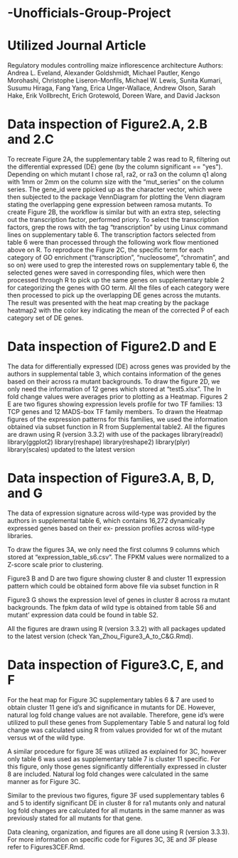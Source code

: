 # -Unofficials-Group-Project

# Utilized Journal Article
Regulatory modules controlling maize inflorescence architecture
Authors: Andrea L. Eveland, Alexander Goldshmidt, Michael Pautler, Kengo Morohashi, Christophe Liseron-Monfils, Michael W. Lewis, Sunita Kumari, Susumu Hiraga, Fang Yang, Erica Unger-Wallace, Andrew Olson, Sarah Hake, Erik Vollbrecht, Erich Grotewold, Doreen Ware, and David Jackson

# Data inspection of Figure2.A, 2.B and 2.C
To recreate Figure 2A, the supplementary table 2 was read to R, filtering out the differential expressed (DE) gene (by the column significant == "yes"). Depending on which mutant I chose ra1, ra2, or ra3 on the column q1 along with 1mm or 2mm on the column size with the “mut_series” on the column series. The gene_id were ppicked up as the character vector, which were then subjected to the package VennDiagram for plotting the Venn diagram stating the overlapping gene expression between ramosa mutants. 
To create Figure 2B, the workflow is similar but with an extra step, selecting out the transcription factor, performed priory. To select the transcription factors, grep the rows with the tag “transcription” by using Linux command lines on supplementary table 6. The transcription factors selected from table 6 were than processed through the following work flow mentioned above on R.
To reproduce the Figure 2C, the specific term for each category of GO enrichment (“transcription”, “nucleosome”, “chromatin”, and so on) were used to grep the interested rows on supplementary table 6, the selected genes were saved in corresponding files, which were then processed through R to pick up the same genes on supplementary table 2 for categorizing the genes with GO term. All the files of each category were then processed to pick up the overlapping DE genes across the mutants. The result was presented with the heat map creating by the package heatmap2 with the color key indicating the mean of the corrected P of each category set of DE genes. 

# Data inspection of Figure2.D and E
The data for differentially expressed (DE) across genes was provided by the authors in supplemental table 3, which contains information of the genes based on their across ra mutant backgrounds. 
To draw the figure 2D, we only need the information of 12 genes which stored at “test5.xlsx”. The ln fold change values were averages prior to plotting as a Heatmap.
Figures 2 E are two figures showing expression levels profile for two TF families: 13 TCP genes and 12 MADS-box TF family members. 
To drawn the Heatmap figures of the expression patterns for this families, we used the information obtained via subset function in R from Supplemental table2.
All the figures are drawn using R (version 3.3.2) with use of the packages 
library(readxl)
library(ggplot2)
library(reshape)
library(reshape2)
library(plyr)
library(scales)
updated to the latest version

# Data inspection of Figure3.A, B, D, and G

The data of expression signature across wild-type was provided by the authors in supplemental table 6, which contains 16,272 dynamically expressed genes based on their ex- pression profiles across wild-type libraries.

To draw the figures 3A, we only need the first columns 9 columns which stored at “expression_table_s6.csv”. The FPKM values were normalized to a Z-score scale prior to clustering. 

Figure3 B and D are two figure showing cluster 8 and cluster 11 expression pattern which could be obtained form above file via subset function in R

Figure3 G shows the expression level of genes in cluster 8 across ra mutant backgrounds. The fpkm data of wild type is obtained from table S6 and mutant’ expression data could be found in table S2.

All the figures are drawn using R (version 3.3.2) with all packages updated to the latest version (check Yan_Zhou_Figure3_A_to_C&G.Rmd).

# Data inspection of Figure3.C, E, and F

For the heat map for Figure 3C supplementary tables 6 & 7 are used to obtain cluster 11 gene id’s and significance in mutants for DE. However, natural log fold change values are not available. Therefore, gene id’s were utilized to pull these genes from Supplementary Table 5 and natural log fold change was calculated using R from values provided for wt of the mutant versus wt of the wild type. 

A similar procedure for figure 3E was utilized as explained for 3C, however only table 6 was used as supplementary table 7 is cluster 11 specific. For this figure, only those genes significantly differentially expressed in cluster 8 are included. Natural log fold changes were calculated in the same manner as for Figure 3C.

Similar to the previous two figures, figure 3F used supplementary tables 6 and 5 to identify significant DE in cluster 8 for ra1 mutants only and natural log fold changes are calculated for all mutants in the same manner as was previously stated for all mutants for that gene.

Data cleaning, organization, and figures are all done using R (version 3.3.3). For more information on specific code for Figures 3C, 3E and 3F please refer to Figures3CEF.Rmd.
